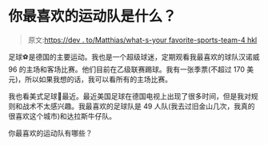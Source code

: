 # 你最喜欢的运动队是什么？

> 原文:[https://dev . to/Matthias/what-s-your favorite-sports-team-4 hkl](https://dev.to/matthias/what-s-your-favorite-sports-team-4hkl)

足球⚽️是德国的主要运动。我也是一个超级球迷，定期观看我最喜欢的球队汉诺威 96 的主场和客场比赛。他们目前在乙级联赛踢球。我有一张季票(不超过 170 美元)，所以如果我想的话，我可以看所有的主场比赛。

我也看美式足球🏈最近。最近美国足球在德国电视上出现了很多时间，但是我对规则和战术不太感兴趣。我最喜欢的足球队是 49 人队(我去过旧金山几次，我真的很喜欢这个城市)和达拉斯牛仔队。

你最喜欢的运动队有哪些？